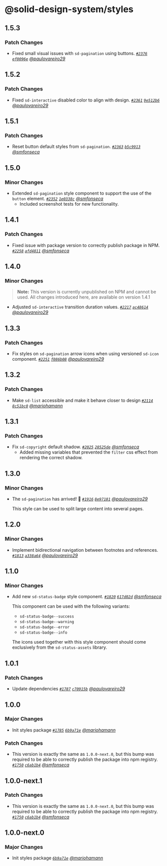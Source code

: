 # @solid-design-system/styles

## 1.5.3

### Patch Changes

- Fixed small visual issues with `sd-pagination` using buttons. _[`#2376`](https://github.com/solid-design-system/solid/pull/2376) [`ef0096e`](https://github.com/solid-design-system/solid/commit/ef0096ea8f2118a41faca0c6055ad017af0fea4e) [@paulovareiro29](https://github.com/paulovareiro29)_

## 1.5.2

### Patch Changes

- Fixed `sd-interactive` disabled color to align with design. _[`#2361`](https://github.com/solid-design-system/solid/pull/2361) [`9e512b6`](https://github.com/solid-design-system/solid/commit/9e512b646d0959585d4d294658c880125cfeeafc) [@paulovareiro29](https://github.com/paulovareiro29)_

## 1.5.1

### Patch Changes

- Reset button default styles from `sd-pagination`. _[`#2363`](https://github.com/solid-design-system/solid/pull/2363) [`b5c9913`](https://github.com/solid-design-system/solid/commit/b5c9913d112b54498c0379ecb081ee1f1f5e82d0) [@smfonseca](https://github.com/smfonseca)_

## 1.5.0

### Minor Changes

- Extended `sd-pagination` style component to support the use of the `button` element. _[`#2352`](https://github.com/solid-design-system/solid/pull/2352) [`1e0338c`](https://github.com/solid-design-system/solid/commit/1e0338c1e125b0d5625d7411f81ca345c2161bd6) [@smfonseca](https://github.com/smfonseca)_
  - Included screenshot tests for new functionality.

## 1.4.1

### Patch Changes

- Fixed issue with package version to correctly publish package in NPM. _[`#2258`](https://github.com/solid-design-system/solid/pull/2258) [`afd4811`](https://github.com/solid-design-system/solid/commit/afd481190d771171b1872798e9d00cf0919ee80a) [@smfonseca](https://github.com/smfonseca)_

## 1.4.0

### Minor Changes

> **Note:** This version is currently unpublished on NPM and cannot be used. All changes introduced here, are available on version 1.4.1

- Adjusted `sd-interactive` transition duration values. _[`#2217`](https://github.com/solid-design-system/solid/pull/2217) [`ac48614`](https://github.com/solid-design-system/solid/commit/ac486145c19c83f646ad16a9dddde35a6e90a6eb) [@paulovareiro29](https://github.com/paulovareiro29)_

## 1.3.3

### Patch Changes

- Fix styles on `sd-pagination` arrow icons when using versioned `sd-icon` component. _[`#2251`](https://github.com/solid-design-system/solid/pull/2251) [`f086b08`](https://github.com/solid-design-system/solid/commit/f086b084171a2bb300f0607e93a334f6d843ec92) [@paulovareiro29](https://github.com/paulovareiro29)_

## 1.3.2

### Patch Changes

- Make `sd-list` accessible and make it behave closer to design _[`#2114`](https://github.com/solid-design-system/solid/pull/2114) [`8c51bc0`](https://github.com/solid-design-system/solid/commit/8c51bc031f403f6b73692c3ea1bc949c5bcf5b3a) [@mariohamann](https://github.com/mariohamann)_

## 1.3.1

### Patch Changes

- Fix `sd-copyright` default shadow. _[`#2025`](https://github.com/solid-design-system/solid/pull/2025) [`28525de`](https://github.com/solid-design-system/solid/commit/28525de175bca22592ade10cca8e6717c37b1080) [@smfonseca](https://github.com/smfonseca)_
  - Added missing variables that prevented the `filter` css effect from rendering the correct shadow.

## 1.3.0

### Minor Changes

- The `sd-pagination` has arrived! 🎉 _[`#1916`](https://github.com/solid-design-system/solid/pull/1916) [`8e97181`](https://github.com/solid-design-system/solid/commit/8e97181cbc913d47fbadc1997cfe75bcaa7a9245) [@paulovareiro29](https://github.com/paulovareiro29)_

  This style can be used to split large content into several pages.

## 1.2.0

### Minor Changes

- Implement bidirectional navigation between footnotes and references. _[`#1813`](https://github.com/solid-design-system/solid/pull/1813) [`a338a64`](https://github.com/solid-design-system/solid/commit/a338a643bd09aa2829bcb5671eb40db9b8c57832) [@paulovareiro29](https://github.com/paulovareiro29)_

## 1.1.0

### Minor Changes

- Add new `sd-status-badge` style component. _[`#1820`](https://github.com/solid-design-system/solid/pull/1820) [`617d02d`](https://github.com/solid-design-system/solid/commit/617d02d91e0eb3d27f9769e0e72fd76b985d6b33) [@smfonseca](https://github.com/smfonseca)_

  This component can be used with the following variants:
  - `sd-status-badge--success`
  - `sd-status-badge--warning`
  - `sd-status-badge--error`
  - `sd-status-badge--info`

  The icons used together with this style component should come exclusively from the `sd-status-assets` library.

## 1.0.1

### Patch Changes

- Update dependencies _[`#1787`](https://github.com/solid-design-system/solid/pull/1787) [`c70915b`](https://github.com/solid-design-system/solid/commit/c70915be2135d93f17e9150ea6fcef95f90dd081) [@paulovareiro29](https://github.com/paulovareiro29)_

## 1.0.0

### Major Changes

- Init styles package _[`#1785`](https://github.com/solid-design-system/solid/pull/1785) [`6b9a71e`](https://github.com/solid-design-system/solid/commit/6b9a71e690ad75f492b371411b3583b8aebeab65) [@mariohamann](https://github.com/mariohamann)_

### Patch Changes

- This version is exactly the same as `1.0.0-next.0`, but this bump was required to be able to correctly publish the package into npm registry. _[`#1750`](https://github.com/solid-design-system/solid/pull/1750) [`c6ab1b4`](https://github.com/solid-design-system/solid/commit/c6ab1b406ef1e9478326930c9195c50c10679e31) [@smfonseca](https://github.com/smfonseca)_

## 1.0.0-next.1

### Patch Changes

- This version is exactly the same as `1.0.0-next.0`, but this bump was required to be able to correctly publish the package into npm registry. _[`#1750`](https://github.com/solid-design-system/solid/pull/1750) [`c6ab1b4`](https://github.com/solid-design-system/solid/commit/c6ab1b406ef1e9478326930c9195c50c10679e31) [@smfonseca](https://github.com/smfonseca)_

## 1.0.0-next.0

### Major Changes

- Init styles package _[`6b9a71e`](https://github.com/solid-design-system/solid/commit/6b9a71e690ad75f492b371411b3583b8aebeab65) [@mariohamann](https://github.com/mariohamann)_
